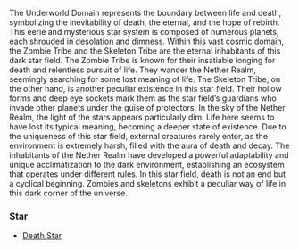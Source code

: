 The Underworld Domain represents the boundary between life and death, symbolizing the inevitability of death, the eternal, and the hope of rebirth. This eerie and mysterious star system is composed of numerous planets, each shrouded in desolation and dimness. Within this vast cosmic domain, the Zombie Tribe and the Skeleton Tribe are the eternal inhabitants of this dark star field. The Zombie Tribe is known for their insatiable longing for death and relentless pursuit of life. They wander the Nether Realm, seemingly searching for some lost meaning of life. The Skeleton Tribe, on the other hand, is another peculiar existence in this star field. Their hollow forms and deep eye sockets mark them as the star field’s guardians who invade other planets under the guise of protectors. In the sky of the Nether Realm, the light of the stars appears particularly dim. Life here seems to have lost its typical meaning, becoming a deeper state of existence. Due to the uniqueness of this star field, external creatures rarely enter, as the environment is extremely harsh, filled with the aura of death and decay. The inhabitants of the Nether Realm have developed a powerful adaptability and unique acclimatization to the dark environment, establishing an ecosystem that operates under different rules. In this star field, death is not an end but a cyclical beginning. Zombies and skeletons exhibit a peculiar way of life in this dark corner of the universe.

### Star
- [Death Star](DeathStar.md)

